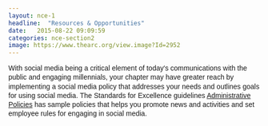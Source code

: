 ```yaml
---
layout: nce-1
headline:  "Resources & Opportunities"
date:   2015-08-22 09:09:59
categories: nce-section2
image: https://www.thearc.org/view.image?Id=2952
---
```

<p style="font-family: 'Trebuchet MS', Arial, Verdana, Helvetica, sans-serif; font-size: 14px; line-height: 18.200000762939453px;">
With social media being a critical element of today's communications with the public and engaging millennials, your chapter may have greater reach by implementing a social media policy that addresses your needs and outlines goals for using social media. The Standards for Excellence guidelines <a href="https://www.thearc.org/page.redir?target=http%3a%2f%2fwww.thearc.org%2ffile%2f20-Administrative-Policies-7-15-2015-with-attachment-k.pdf&srcid=37159&srctid=1&erid=7553538&trid=1d3c8c41-17b6-4d86-a3aa-408ab0965125">Administrative Policies</a> has sample policies that helps you promote news and activities and set employee rules for engaging in social media.
</p>
